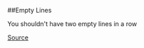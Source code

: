 ##Empty Lines

You shouldn't have two empty lines in a row

[Source](http://www.rubydoc.info/gems/rubocop/RuboCop/Cop/Style/EmptyLines)
